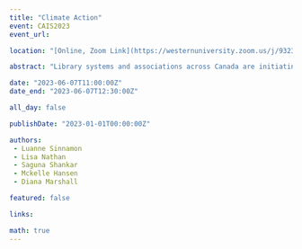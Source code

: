 ```yaml
---
title: "Climate Action"
event: CAIS2023
event_url: 

location: "[Online, Zoom Link](https://westernuniversity.zoom.us/j/93231662627)"

abstract: "Library systems and associations across Canada are initiating climate-oriented programming, services, and advocacy at an astonishing pace. Yet, much of the work is undertaken without the time and resources needed to investigate the influence of these efforts. What do we hope these climate-oriented initiatives are doing? What implicit theories of social change are driving these activities? This panel will create space to deliberate challenges and envision possibilities for libraries navigating roles and responsibilities in response to the ongoing climate crisis. Panelists will reflect on preliminary findings from an interview study with librarians from across British Columbia, and their own experiences with climate action, and open a discussion on future research."

date: "2023-06-07T11:00:00Z"
date_end: "2023-06-07T12:30:00Z"

all_day: false

publishDate: "2023-01-01T00:00:00Z"

authors:
 - Luanne Sinnamon
 - Lisa Nathan
 - Saguna Shankar
 - Mckelle Hansen
 - Diana Marshall

featured: false

links:

math: true
---
```


